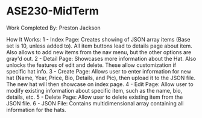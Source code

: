 # ASE230-MidTerm
Work Completed By: Preston Jackson

How It Works:
1 - Index Page: Creates showing of JSON array items (Base set is 10, unless added to). All item buttons lead to details page about item. Also allows to add new items from the nav menu, but the other options are gray'd out.
2 - Detail Page: Showcases more information about the Hat. Also unlocks the features of edit and delete. These allow customization if specific hat info.
3 - Create Page: Allows user to enter information for new hat (Name, Year, Price, Bio, Details, and Pic), then upload it to the JSON file. The new hat will then showcase on index page.
4 - Edit Page: Allow user to modify existing information about specific item, such as the name, bio, details, etc.
5 - Delete Page: Allow user to delete existing item from the JSON file.
6 - JSON File: Contains multidimensional array containing all information for the hats.
